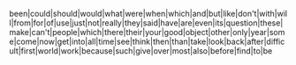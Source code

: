 been|could|should|would|what|were|when|which|and|but|like|don't|with|will|from|for|of|use|just|not|really|they|said|have|are|even|its|question|these|make|can't|people|which|there|their|your|good|object|other|only|year|some|come|now|get|into|all|time|see|think|then|than|take|look|back|after|difficult|first|world|work|because|such|give|over|most|also|before|find|to|be
